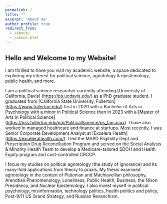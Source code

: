 ```yaml
---
permalink: /
title: ""
excerpt: 'About me'
author_profile: true
redirect_from:
  - /about/
  - /about.html
---
```


## Hello and Welcome to my Website!

I am thrilled to have you visit my academic website, a space dedicated to exploring my interest for political science, agnotology & epistemology, public health, and more. 

I am a political science researcher currently attending [University of California, Davis] (https://ps.ucdavis.edu/) as a PhD graduate student. I graduated from [California State University, Fullerton] (https://www.fullerton.edu/) first in 2020 with a Bachelor of Arts in Psychology with a minor in Political Science then in 2023 with a [Master of Arts in Political Science] (https://hss.fullerton.edu/paj/PoliticalScience/ps_faq.aspx). I have also worked in managed healthcare and finance at startups. Most recently, I was Senior Corporate Development Analyst at [Excelera Health] (https://excelerahealth.com/). I led the MAPD Eligibility Dept and Prescription Drug Reconciliation Program and served on the Social Analysis & Minority Health Team to develop a Medicare-tailored SDOH and Health Equity program and cost-controlled CRCCP. 

I focus my studies on political agnotology (the study of ignorance) and its many-fold applications from theory to praxis. My thesis examined agnotology in the context of Platonian and Machiavellian philosophy, Arendtian Phenomenology, Loneliness, Public Health, Business, the Nixon Presidency, and Nuclear Epistemology. I also invest myself in political psychology, misinformation, technology politics, health politics and policy, Post-9/11 US Grand Strategy, and Russian Revanchism. 

